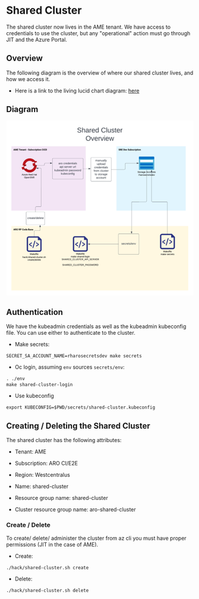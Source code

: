 # Shared Cluster

The shared cluster now lives in the AME tenant. We have access to credentials to use the cluster, but any "operational" action must go through JIT and the Azure Portal. 

## Overview

The following diagram is the overview of where our shared cluster lives, and how we access it.

* Here is a link to the living lucid chart diagram: [here](https://lucid.app/lucidchart/1e415fe2-af56-4409-abc6-3bdf96f1bffd/edit?beaconFlowId=AB8BF83B17AD4D23&invitationId=inv_a6e62e97-2bcf-4c3a-b7b0-5dada5ea075d&page=0_0#)

## Diagram

![alt text](img/sharedcluster.png "Shared Cluster Overview")



## Authentication

We have the kubeadmin credentials as well as the kubeadmin kubeconfig file. You can use either to authenticate to the cluster.

* Make secrets:

```
SECRET_SA_ACCOUNT_NAME=rharosecretsdev make secrets
```

* Oc login, assuming `env` sources `secrets/env`:
```
. ./env
make shared-cluster-login
```

* Use kubeconfig
```
export KUBECONFIG=$PWD/secrets/shared-cluster.kubeconfig
```

## Creating / Deleting the Shared Cluster

The shared cluster has the following attributes:

* Tenant: AME

* Subscription: ARO CI/E2E

* Region: Westcentralus

* Name: shared-cluster

* Resource group name: shared-cluster

* Cluster resource group name: aro-shared-cluster


### Create / Delete
To create/ delete/ administer the cluster from az cli you must have proper permissions (JIT in the case of AME).

* Create:

```bash
./hack/shared-cluster.sh create
```

* Delete:

```bash
./hack/shared-cluster.sh delete
```
